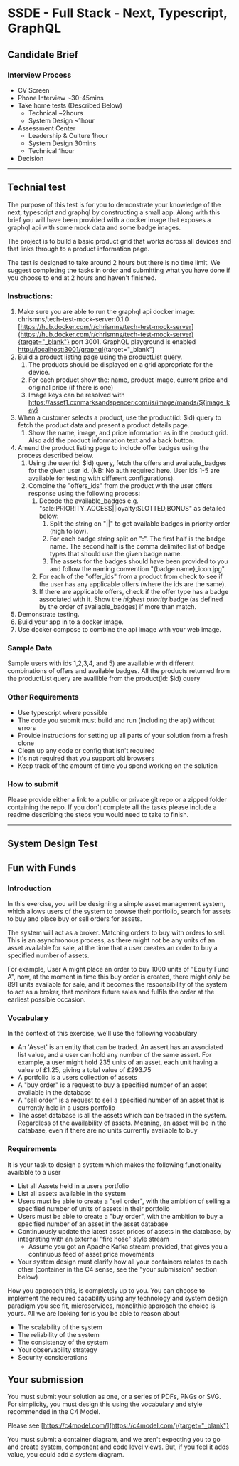 # SSDE - Full Stack - Next, Typescript, GraphQL 

## Candidate Brief

### Interview Process

- CV Screen
- Phone Interview ~30-45mins
- Take home tests (Described Below)
	- Technical ~2hours
	- System Design ~1hour
- Assessment Center
	- Leadership & Culture 1hour
	- System Design 30mins
	- Technical 1hour
- Decision

---

## Technial test

The purpose of this test is for you to demonstrate your knowledge of the next, typescript and graphql by constructing a small app. Along with this brief you will have been provided with a docker image that exposes a graphql api with some mock data and some badge images.

The project is to build a basic product grid that works across all devices and that links through to a product information page.

The test is designed to take around 2 hours but there is no time limit. We suggest completing the tasks in order and submitting what you have done if you choose to end at 2 hours and haven't finished.

### Instructions:

1. Make sure you are able to run the graphql api docker image: chrismns/tech-test-mock-server:0.1.0 [https://hub.docker.com/r/chrismns/tech-test-mock-server](https://hub.docker.com/r/chrismns/tech-test-mock-server){target="_blank"} port 3001. GraphQL playground is enabled [http://localhost:3001/graphql](http://localhost:3001/graphql){target="_blank"}
2. Build a product listing page using the productList query.
	1. The products should be displayed on a grid appropriate for the device. 
	2. For each product show the: name, product image, current price and original price (if there is one)
	3. Image keys can be resolved with https://asset1.cxnmarksandspencer.com/is/image/mands/${image_key}
3. When a customer selects a product, use the product(id: $id) query to fetch the product data and present a product details page. 
	1. Show the name, image, and price information as in the product grid. Also add the product information text and a back button. 
4. Amend the product listing page to include offer badges using the process described below.
    1. Using the user(id: $id) query, fetch the offers and available_badges for the given user id. (NB: No auth required here. User ids 1-5 are available for testing with different configurations).
    2. Combine the "offers_ids" from the product with the user offers response using the following process:
        1. Decode the available_badges e.g. "sale:PRIORITY_ACCESS||loyalty:SLOTTED,BONUS" as detailed below:
            1. Split the string on "||" to get available badges in priority order (high to low).
            2. For each badge string split on ":". The first half is the badge name. The second half is the comma delimited list of badge types that should use the given badge name.
            3. The assets for the badges should have been provided to you and follow the naming convention "{badge name}_icon.jpg".
		2. For each of the "offer_ids" from a product from check to see if the user has any applicable offers (where the ids are the same).
		3. If there are applicable offers, check if the offer type has a badge associated with it. Show the *highest priority* badge (as defined by the order of available_badges) if more than match.
5. Demonstrate testing.
6. Build your app in to a docker image.
7. Use docker compose to combine the api image with your web image.

### Sample Data
Sample users with ids 1,2,3,4, and 5) are available with different combinations of offers and available badges.
All the products returned from the productList query are availible from the product(id: $id) query

### Other Requirements
- Use typescript where possible
- The code you submit must build and run (including the api) without errors
- Provide instructions for setting up all parts of your solution from a fresh clone
- Clean up any code or config that isn't required
- It's not required that you support old browsers
- Keep track of the amount of time you spend working on the solution

### How to submit
Please provide either a link to a public or private git repo or a zipped folder containing the repo.
If you don't complete all the tasks please include a readme describing the steps you would need to take to finish.

---

## System Design Test

## Fun with Funds

### Introduction

In this exercise, you will be designing a simple asset management system, which allows users of the system to browse their portfolio, search for assets to buy and place buy or sell orders for assets.

The system will act as a broker. Matching orders to buy with orders to sell. This is an asynchronous process, as there might not be any units of an asset available for sale, at the time that a user creates an order to buy a specified number of assets.

For example, User A might place an order to buy 1000 units of "Equity Fund A", now, at the moment in time this buy order is created, there might only be 891 units available for sale, and it becomes the responsibility of the system to act as a broker, that monitors future sales and fulfils the order at the earliest possible occasion.

### Vocabulary

In the context of this exercise, we'll use the following vocabulary

- An 'Asset' is an entity that can be traded. An assert has an associated list value, and a user can hold any number of the same assert. For example, a user might hold 235 units of an asset, each unit having a value of £1.25, giving a total value of £293.75
- A portfolio is a users collection of assets
- A "buy order" is a request to buy a specified number of an asset available in the database
- A "sell order" is a request to sell a specified number of an asset that is currently held in a users portfolio
- The asset database is all the assets which can be traded in the system. Regardless of the availability of assets. Meaning,  an asset will be in the database, even if there are no units currently available to buy

### Requirements

It is your task to design a system which makes the following functionality available to a user

- List all Assets held in a users portfolio
- List all assets available in the system
- Users must be able to create a "sell order", with the ambition of selling a specified number of units of assets in their portfolio
- Users must be able to create a "buy order", with the ambition to buy a specified number of an asset in the asset database
- Continuously update the latest asset prices of assets in the database, by integrating with an external "fire hose" style stream
    - Assume you got an Apache Kafka stream provided, that gives you a continuous feed of asset price movements 
- Your system design must clarify how all your containers relates to each other (container in the C4 sense, see the "your submission" section below)

How you approach this, is completely up to you. You can choose to implement the required capability using any technology and system design paradigm you see fit, microservices, monolithic approach the choice is yours. All we are looking for is you be able to reason about

- The scalability of the system
- The reliability of the system
- The consistency of the system
- Your observability strategy
- Security considerations

## Your submission

You must submit your solution as one, or a series of PDFs, PNGs or SVG. For simplicity, you must design this using the vocabulary and style recommended in the C4 Model.

Please see [https://c4model.com/](https://c4model.com/){target="_blank"}

You must submit a container diagram, and we aren't expecting you to go and create system, component and code level views. But, if you feel it adds value, you could add a system diagram.
